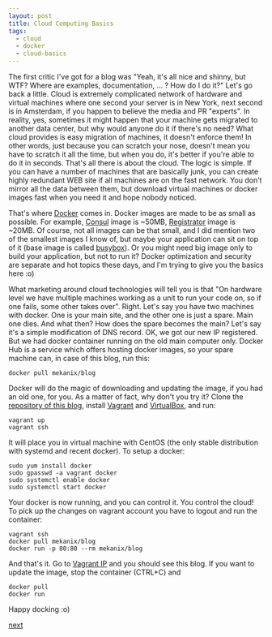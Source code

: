 ```yaml
---
layout: post
title: Cloud Computing Basics
tags:
  - cloud
  - docker
  - cloud-basics
---
```


The first critic I've got for a blog was "Yeah, it's all nice and shinny, but
WTF? Where are examples, documentation, ... ? How do I do it?" Let's go back a
little. Cloud is extremely complicated network of hardware and virtual machines
where one second your server is in New York, next second is in Amsterdam, if
you happen to believe the media and PR "experts". In reality, yes, sometimes
it might happen that your machine gets migrated to another data center, but
why would anyone do it if there's no need? What cloud provides is easy migration
of machines, it doesn't enforce them! In other words, just because you can
scratch your nose, doesn't mean you have to scratch it all the time, but when
you do, it's better if you're able to do it in seconds. That's all there is
about the cloud. The logic is simple. If you can have a number of machines that
are basically junk, you can create highly redundant WEB site if all machines are
on the fast network. You don't mirror all the data between them, but download
virtual machines or docker images fast when you need it and hope nobody noticed.

That's where [Docker](https://docker.com/) comes in. Docker images are made to
be as small as possible. For example,
[Consul](https://registry.hub.docker.com/u/progrium/consul/) image is ~50MB,
[Registrator](https://registry.hub.docker.com/u/progrium/registrator/) image is
~20MB. Of course, not all images can be that small, and I did mention two of the
smallest images I know of, but maybe your application can sit on top of it
(base image is called
[busybox](https://registry.hub.docker.com/u/progrium/busybox/)). Or you might
need big image only to build your application, but not to run it? Docker
optimization and security are separate and hot topics these days, and I'm
trying to give you the basics here :o)

What marketing around cloud technologies will tell you is that "On hardware
level we have multiple machines working as a unit to run your code on, so if
one fails, some other takes over". Right. Let's say you have two machines with
docker. One is your main site, and the other one is just a spare. Main one dies.
And what then? How does the spare becomes the main? Let's say it's a simple
modification of DNS record. OK, we got our new IP registered. But we had docker
container running on the old main computer only. Docker Hub is a service which
offers hosting docker images, so your spare machine can, in case of this blog,
run this:

`docker pull mekanix/blog`

Docker will do the magic of downloading and updating the image, if you had an
old one, for you. As a matter of fact, why don't you try it? Clone the
[repository of this blog](https://github.com/mekanix/meka.rs), install
[Vagrant](https://www.vagrantup.com/) and
[VirtualBox](https://www.virtualbox.org/), and run:

`vagrant up`<br/>
`vagrant ssh`

It will place you in virtual machine with CentOS (the only stable distribution
with systemd and recent docker). To setup a docker:

`sudo yum install docker`<br/>
`sudo gpasswd -a vagrant docker`<br/>
`sudo systemctl enable docker`<br/>
`sudo systemctl start docker`

Your docker is now running, and you can control it. You control the cloud! To
pick up the changes on vagrant account you have to logout and run the container:

`vagrant ssh`<br/>
`docker pull mekanix/blog`<br/>
`docker run -p 80:80 --rm mekanix/blog`

And that's it. Go to [Vagrant IP](http://192.168.33.33/) and you should see this
blog. If you want to update the image, stop the container (CTRL+C) and

`docker pull`<br/>
`docker run`

Happy docking :o)

[next](/blog/2014/11/14/cloud-computing-basics-2)
